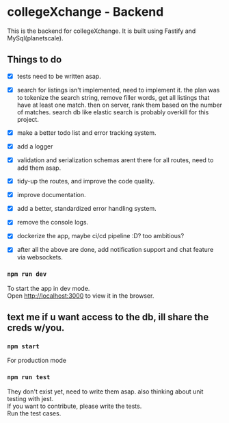 # collegeXchange - Backend
This is the backend for collegeXchange. It is built using Fastify and MySql(planetscale).

## Things to do
- [x] tests need to be written asap.
- [x] search for listings isn't implemented, need to implement it. the plan was to tokenize the search string, remove filler words, get all listings that have at least one match. then on server, rank them based on the number of matches. search db like elastic search is probably overkill for this project.
- [x] make a better todo list and error tracking system.
- [x] add a logger
- [x] validation and serialization schemas arent there for all routes, need to add them asap.
- [x] tidy-up the routes, and improve the code quality.
- [x] improve documentation.
- [x] add a better, standardized error handling system.
- [x] remove the console logs.
- [x] dockerize the app, maybe ci/cd pipeline :D? too ambitious?
- [x] after all the above are done, add notification support and chat feature via websockets.


### `npm run dev`

To start the app in dev mode.\
Open [http://localhost:3000](http://localhost:3000) to view it in the browser.

## text me if u want access to the db, ill share the creds w/you.

### `npm start`

For production mode

### `npm run test`
They don't exist yet, need to write them asap. also thinking about unit testing with jest.\
If you want to contribute, please write the tests.\
Run the test cases.